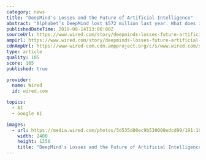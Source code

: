 ```yaml
---
category: news
title: "DeepMind's Losses and the Future of Artificial Intelligence"
abstract: "Alphabet’s DeepMind lost $572 million last year. What does it mean? DeepMind, likely the world’s largest research-focused artificial intelligence operation, is losing a lot of money fast, more than $1 billion in the past three years. DeepMind also has ..."
publishedDateTime: 2019-08-14T13:00:00Z
sourceUrl: https://www.wired.com/story/deepminds-losses-future-artificial-intelligence/
ampUrl: https://www.wired.com/story/deepminds-losses-future-artificial-intelligence/amp
cdnAmpUrl: https://www-wired-com.cdn.ampproject.org/c/s/www.wired.com/story/deepminds-losses-future-artificial-intelligence/amp
type: article
quality: 105
score: 105
published: true

provider:
  name: Wired
  id: wired.com

topics:
  - AI
  - Google AI

images:
  - url: https://media.wired.com/photos/5d535d80ec9b530008edcd99/191:100/pass/business_deepmind.jpg
    width: 2400
    height: 1256
    title: "DeepMind's Losses and the Future of Artificial Intelligence"
---
```

